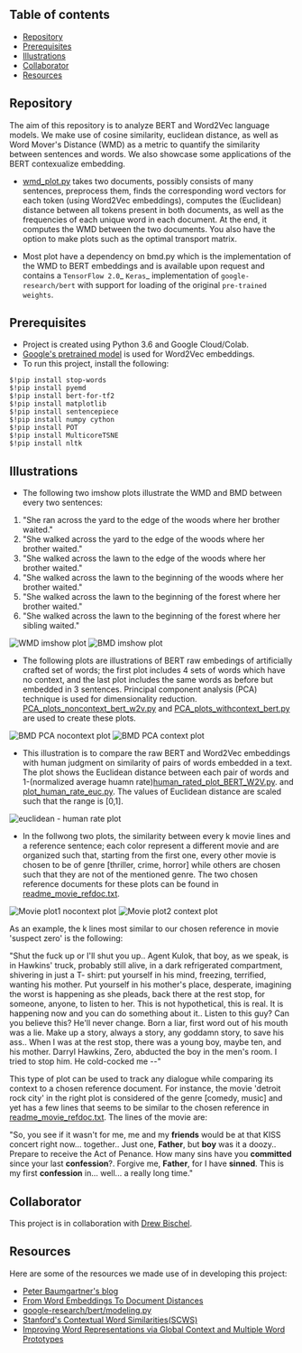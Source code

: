 ## Table of contents
* [Repository](#Repository)
* [Prerequisites](#Prerequisites)
* [Illustrations](#Illustrations)   
* [Collaborator](#Collaborator)
* [Resources](#Resources)	 

## Repository
The aim of this repository is to analyze BERT and Word2Vec language models. 
We make use of cosine similarity, euclidean distance, as well as Word Mover's Distance (WMD) as a metric to quantify the similarity between sentences and words.
We also showcase some applications of the BERT contexualize embedding.


* [wmd_plot.py](https://github.com/danafaiez/NLP-Project/blob/master/wmd_plot.py) takes two documents, possibly consists of many sentences, 
preprocess them, finds the corresponding word vectors for each token (using Word2Vec embeddings), computes the (Euclidean) distance between all tokens present in both documents,
as well as the frequencies of each unique word in each document. At the end, it computes the WMD between the two documents.
You also have the option to make plots such as the optimal transport matrix.

* Most plot have a dependency on bmd.py which is the implementation of the WMD to BERT embeddings and is available upon request and contains a `TensorFlow 2.0`_ `Keras`_ implementation of
   `google-research/bert` with support for loading of the original `pre-trained weights`.
## Prerequisites
   * Project is created using Python 3.6 and Google Cloud/Colab.
   * [Google's pretrained model](https://github.com/mmihaltz/word2vec-GoogleNews-vectors) is used for Word2Vec embeddings.
   * To run this project, install the following:
 
   
   ``` 
   $!pip install stop-words
   $!pip install pyemd
   $!pip install bert-for-tf2
   $!pip install matplotlib
   $!pip install sentencepiece
   $!pip install numpy cython
   $!pip install POT
   $!pip install MulticoreTSNE
   $!pip install nltk
   ```

## Illustrations

*  The following two imshow plots illustrate the WMD and BMD between every two
   sentences: 
  
  1. "She ran across the yard to the edge of the woods where her brother waited."
  2. "She walked across the yard to the edge of the woods where her brother waited."
  3. "She walked across the lawn to the edge of the woods where her brother waited."
  4. "She walked across the lawn to the beginning of the woods where her brother waited."
  5. "She walked across the lawn to the beginning of the forest where her brother waited."
  6. "She walked across the lawn to the beginning of the forest where her sibling waited."

![WMD imshow plot](github_plots/wmd_imshow1.png) 
![BMD imshow plot](github_plots/bmd_imshow1.png) 

* The following plots are illustrations of BERT raw embedings of artificially crafted set of words; the first plot includes 4 sets of words which have no context, and
   the last plot includes the same words as before but embedded in 3 sentences. Principal component analysis (PCA) technique is used for dimensionality reduction. [PCA_plots_noncontext_bert_w2v.py](https://github.com/danafaiez/nlp/blob/master/PCA_plots_nocontext_bert_w2v.py) and [PCA_plots_withcontext_bert.py](https://github.com/danafaiez/nlp/blob/master/PCA_plots_withcontext_bert_w2v.py) are used to create these plots.
   
![BMD PCA nocontext plot](github_plots/bmd_nocontext_pca.png)
![BMD PCA context plot](github_plots/bmd_context_pca.png)   

* This illustration is to compare the raw BERT and Word2Vec embeddings with human judgment on similarity of pairs of words embedded in a text. The plot shows the Euclidean distance between each pair of words and 1-(normalized average huamn rate)[human_rated_plot_BERT_W2V.py](https://github.com/danafaiez/nlp/blob/master/human_rated_plot_BERT_W2V.py).
and [plot_human_rate_euc.py](https://github.com/danafaiez/nlp/blob/master/plot_human_rate_euc.py). The values of Euclidean distance are scaled such that the range is [0,1].

![euclidean - human rate plot](github_plots/human_rate_euc.png)

* In the follwong two plots, the similarity between every k movie lines and a
reference sentence; each color represent a different movie and are organized
such that, starting from the first one, every other movie is chosen to be of
genre [thriller, crime, horror] while others are chosen such that they are not
of the mentioned genre. The two chosen reference documents for these plots can
be found in [readme_movie_refdoc.txt](/Users/danafaiez/Desktop/nlp_projects/nlp/readme_movie_refdoc.txt).

![Movie plot1  nocontext plot](github_plots/movieplotS.png)
![Movie plot2 context plot](github_plots/movieplotP.png)   

As an example, the k lines most similar to our chosen reference in movie
'suspect zero' is the following:

"Shut the fuck up or I'll shut you up.. Agent Kulok, that boy, as we speak, is
in Hawkins' truck, probably still alive, in a dark refrigerated compartment,
   shivering in just a T- shirt: put yourself in his mind, freezing, terrified,
   wanting his mother. Put yourself in his mother's place, desperate, imagining
   the worst is happening as she pleads, back there at the rest stop, for
   someone, anyone, to listen to her. This is not hypothetical, this is real. It
   is happening now and you can do something about it.. Listen to this guy? Can
   you believe this? He'll never change. Born a liar, first word out of his
   mouth was a lie. Make up a story, always a story, any goddamn story, to save
   his ass.. When I was at the rest stop, there was a young boy, maybe ten, and
   his mother. Darryl Hawkins, Zero, abducted the boy in the men's room. I tried
   to stop him. He cold-cocked me --"

This type of plot can be used to track any dialogue while comparing its context
to a chosen reference document. For instance, the movie 'detroit rock city' in the right plot is considered of the genre [comedy, music] and yet 
has a few lines that seems to be similar to the chosen reference in [readme_movie_refdoc.txt](readme_movie_refdoc.txt). The lines of the movie are:

"So, you see if it wasn't for me, me and my **friends** would be at that KISS
concert right now... together.. Just one, **Father**, but **boy** was it a doozy..
Prepare to receive the Act of Penance. How many sins have you **committed** since
your last **confession**?. Forgive me, **Father**, for I have **sinned**. This is my first
**confession** in... well... a really long time."

## Collaborator
   This project is in collaboration with [Drew Bischel](https://github.com/cognagent).

## Resources
   Here are some of the resources we made use of in developing this project:
   * [Peter Baumgartner's blog](https://pmbaumgartner.github.io/blog/word-movers-distance-exploration/)
   * [From Word Embeddings To Document Distances](http://proceedings.mlr.press/v37/kusnerb15.pdf)
   * [google-research/bert/modeling.py](https://github.com/google-research/bert/blob/master/modeling.py)  
   * [Stanford's Contextual Word Similarities(SCWS)](http://ai.stanford.edu/~ehhuang/)
   * [Improving Word Representations via Global Context and Multiple Word Prototypes](https://nlp.stanford.edu/pubs/HuangACL12.pdf)


